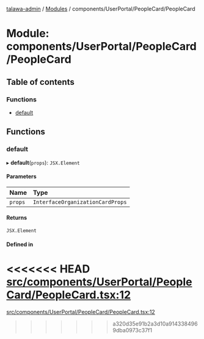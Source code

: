 [talawa-admin](../README.md) / [Modules](../modules.md) / components/UserPortal/PeopleCard/PeopleCard

# Module: components/UserPortal/PeopleCard/PeopleCard

## Table of contents

### Functions

- [default](components_UserPortal_PeopleCard_PeopleCard.md#default)

## Functions

### default

▸ **default**(`props`): `JSX.Element`

#### Parameters

| Name | Type |
| :------ | :------ |
| `props` | `InterfaceOrganizationCardProps` |

#### Returns

`JSX.Element`

#### Defined in

<<<<<<< HEAD
[src/components/UserPortal/PeopleCard/PeopleCard.tsx:12](https://github.com/PalisadoesFoundation/talawa-admin/blob/12d9229/src/components/UserPortal/PeopleCard/PeopleCard.tsx#L12)
=======
[src/components/UserPortal/PeopleCard/PeopleCard.tsx:12](https://github.com/PalisadoesFoundation/talawa-admin/blob/b619a0d/src/components/UserPortal/PeopleCard/PeopleCard.tsx#L12)
>>>>>>> a320d35e91b2a3d10a9143384969dba0973c37f1
